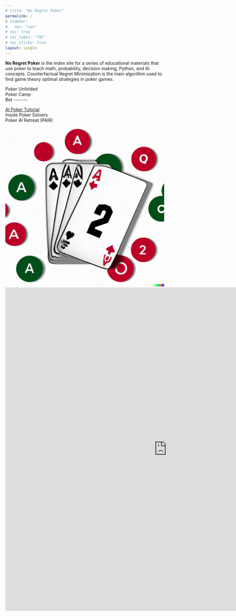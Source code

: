 ```yaml
---
# title: "No Regret Poker"
permalink: /
# sidebar:
#   nav: "nav"
# toc: true
# toc_label: "TOC"
# toc_sticky: true
layout: single
---
```

**No Regret Poker** is the index site for a series of educational materials that use poker to teach math, probability, decision making, Python, and AI concepts. Counterfactual Regret Minimization is the main algorithm used to find game theory optimal strategies in poker games. 

Poker Unfolded
<br>Poker Camp
<br>Bet -------

[AI Poker Tutorial](https://aipokertutorial.com)
<br>Inside Poker Solvers
<br>Poker AI Retreat (PAIR)

<center><img src="./assets/nrp.png" alt="No Regret Poker"></center>

<iframe src="https://docs.google.com/forms/d/e/1FAIpQLSep2wLWyYzyBt2tBxCjlhEzUmMfSu8iVRRT2Zs5C5GUf_F3gw/viewform?embedded=true" width="1024" height="1024" frameborder="0" marginheight="0" marginwidth="0">Loading…</iframe>